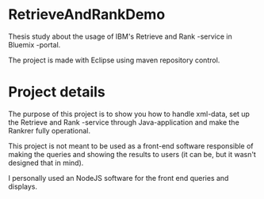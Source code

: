 # RetrieveAndRankDemo
Thesis study about the usage of IBM's Retrieve and Rank -service in Bluemix -portal.

The project is made with Eclipse using maven repository control.

# Project details
The purpose of this project is to show you how to handle xml-data, set up the Retrieve and Rank -service through Java-application and make the Rankrer fully operational.

This project is not meant to be used as a front-end software responsible of making the queries and showing the results to users (it can be, but it wasn't designed that in mind).

I personally used an NodeJS software for the front end queries and displays.
